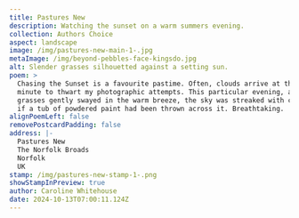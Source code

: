 ```yaml
---
title: Pastures New
description: Watching the sunset on a warm summers evening.
collection: Authors Choice
aspect: landscape
image: /img/pastures-new-main-1-.jpg
metaImage: /img/beyond-pebbles-face-kingsdo.jpg
alt: Slender grasses silhouetted against a setting sun.
poem: >
  Chasing the Sunset is a favourite pastime. Often, clouds arrive at the last
  minute to thwart my photographic attempts. This particular evening, as the
  grasses gently swayed in the warm breeze, the sky was streaked with colour as
  if a tub of powdered paint had been thrown across it. Breathtaking.
alignPoemLeft: false
removePostcardPadding: false
address: |-
  Pastures New
  The Norfolk Broads
  Norfolk
  UK
stamp: /img/pastures-new-stamp-1-.png
showStampInPreview: true
author: Caroline Whitehouse
date: 2024-10-13T07:00:11.124Z
---
```

